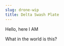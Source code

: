 ```yaml
---
slug: drone-wip
title: Delta Swash Plate
---
```


Hello, here I AM

<!--truncate-->

What in the world is this?
